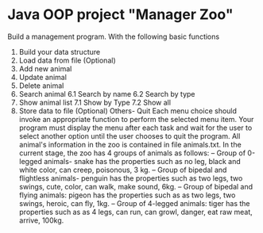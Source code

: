 # Java OOP project "Manager Zoo"

Build a management program. With the following basic functions
1. Build your data structure 
2. Load data from file (Optional)
3. Add new animal
4. Update animal
5. Delete animal
6. Search animal
6.1 Search by name
6.2 Search by type
7. Show animal list
7.1 Show by Type
7.2 Show all
8. Store data to file (Optional)
Others- Quit
Each menu choice should invoke an appropriate function to perform the selected menu item. Your program 
must display the menu after each task and wait for the user to select another option until the user chooses to 
quit the program. All animal's information in the zoo is contained in file animals.txt.
In the current stage, the zoo has 4 groups of animals as follows:
– Group of 0-legged animals- snake has the properties such as no leg, black and white color, can creep, 
poisonous, 3 kg.
– Group of bipedal and flightless animals- penguin has the properties such as two legs, two swings, cute, 
color, can walk, make sound, 6kg.
– Group of bipedal and flying animals: pigeon has the properties such as as two legs, two swings, heroic, 
can fly, 1kg.
– Group of 4-legged animals: tiger has the properties such as as 4 legs, can run, can growl, danger, eat raw 
meat, arrive, 100kg.